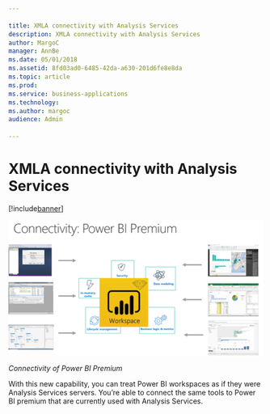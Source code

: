 ```yaml
---

title: XMLA connectivity with Analysis Services
description: XMLA connectivity with Analysis Services
author: MargoC
manager: AnnBe
ms.date: 05/01/2018
ms.assetid: 8fd03ad0-6485-42da-a630-201d6fe8e8da
ms.topic: article
ms.prod: 
ms.service: business-applications
ms.technology: 
ms.author: margoc
audience: Admin

---
```

#  XMLA connectivity with Analysis Services




[!include[banner](../../../includes/banner.md)]

![A diagram demonstrating connectivity of Power BI Premium](media/xmla-connectivity-analysis-services-1.png "A diagram demonstrating connectivity of Power BI Premium")
<!-- Picture 2 -->

*Connectivity of Power BI Premium*

With this new capability, you can treat Power BI workspaces as if they were
Analysis Services servers. You’re able to connect the same tools to Power BI
premium that are currently used with Analysis Services.
